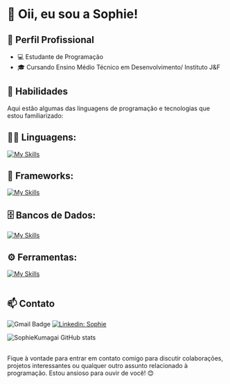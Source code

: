 # 🌻 Oii, eu sou a Sophie!

## 💼 Perfil Profissional

- 💻 Estudante de Programação
- 🎓 Cursando Ensino Médio Técnico em Desenvolvimento/ Instituto J&F

## 🚀 Habilidades

Aqui estão algumas das linguagens de programação e tecnologias que estou familiarizado:

## 👨‍💻 Linguagens: 
[![My Skills](https://skillicons.dev/icons?i=java,python,javascript,typescript,kotlin)](https://skillicons.dev)

## 🧰 Frameworks: 
[![My Skills](https://skillicons.dev/icons?i=react,vue,flask,spring,fastapi,flutter)](https://skillicons.dev)

## 🗄️ Bancos de Dados: 
[![My Skills](https://skillicons.dev/icons?i=mysql,mongo,postgres,redis,firebase)](https://skillicons.dev)
## ⚙️ Ferramentas:
[![My Skills](https://skillicons.dev/icons?i=git,github,visualstudio,docker,aws,azure,figma,notion,postman,prisma,tailwind,materialui)](https://skillicons.dev)<br><br>

## 📫 Contato

![Gmail Badge](https://img.shields.io/badge/-{sophie.satie20@gmail.com}-006bed?style=flat-square&logo=Gmail&logoColor=white&link=mailto:{sophie.satie20@gmail.com})
[![Linkedin: Sophie](https://img.shields.io/badge/-sophiekumagai-blue?style=flat-square&logo=Linkedin&logoColor=white&link=https://www.linkedin.com/in/sophie-kumagai/)](https://www.linkedin.com/in/sophie-kumagai/)

![SophieKumagai GitHub stats](https://github-readme-stats.vercel.app/api/top-langs/?username=sophiekumagai&theme=dark&hide_border=false&include_all_commits=true&count_private=true&layout=compact) <br><br>

Fique à vontade para entrar em contato comigo para discutir colaborações, projetos interessantes ou qualquer outro assunto relacionado à programação. Estou ansioso para ouvir de você! 😊
